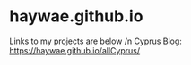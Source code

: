 # haywae.github.io
Links to my projects are below /n
Cyprus Blog: https://haywae.github.io/allCyprus/

